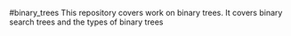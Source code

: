 #binary_trees
This repository covers work on binary trees.
It covers binary search trees and the types of binary trees
